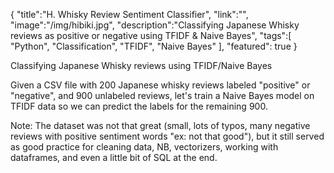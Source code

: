 {
    "title":"H. Whisky Review Sentiment Classifier",
    "link":"",
    "image":"/img/hibiki.jpg",
    "description":"Classifying Japanese Whisky reviews as positive or negative using TFIDF & Naive Bayes",
    "tags":[
          "Python",
          "Classification",
          "TFIDF",
          "Naive Bayes"
        ],
    "featured": true
}

Classifying Japanese Whisky reviews using TFIDF/Naive Bayes

Given a CSV file with 200 Japanese whisky reviews labeled "positive" or "negative", and 900 unlabeled reviews, let's train a Naive Bayes model on TFIDF data so we can predict the labels for the remaining 900.

Note: The dataset was not that great (small, lots of typos, many negative reviews with positive sentiment words "ex: not that good"), but it still served as good practice for cleaning data, NB, vectorizers, working with dataframes, and even a little bit of SQL at the end.
